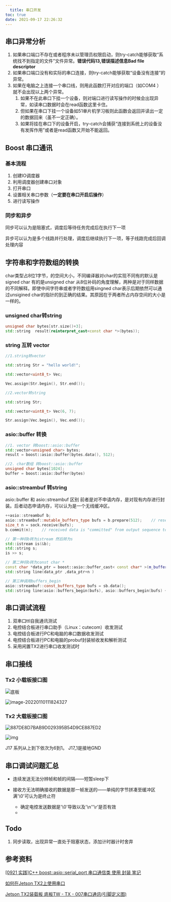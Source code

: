 ```yaml
---
  title: 串口开发
toc: true
date: 2021-09-17 22:26:32
---
```


## 串口异常分析

1. 如果串口端口不存在或者程序未以管理员权限启动，则try-catch能够获取“系统找不到指定的文件”文件异常。**错误代码13,错误描述信息Bad file descriptor**
2. 如果串口端口没有和实际的串口连接，则try-catch能够获取“设备没有连接”的异常。
3. 如果在电脑之上连接一个串口线，则用此函数打开对应的端口（如COM4 ）就不会出现以上两个异常。
   1. 如果不在此串口下挂一个设备，则对端口进行读写操作的时候会出现异常，如读串口数据时会在read函数这里卡住。
   2. 但如果在串口下挂一个设备如51单片机学习板则此函数会返回并读出一定的数据回来（虽不一定正确）。
   3. 如果将挂在串口下的设备开启，try-catch会捕获“连接到系统上的设备没有发挥作用”或者是read函数又开始不能返回。



## Boost 串口通讯

### 基本流程

1. 创建IO调度器
2. 利用调度器创建串口对象
3. 打开串口
4. 设置相关串口参数（**一定要在串口开启后操作**）
5. 进行读写操作

### 同步和异步

同步可以认为是阻塞式，调度后等待任务完成后在执行下一项

异步可以认为是多个线路并行处理，调度后继续执行下一项，等子线路完成后回调处理内容

## 字符串和字符数组的转换

char类型占8位1字节，的空间大小，不同编译器对char的实现不同有的默认是signed char 有的是unsigned char 从8位补码的角度理解，两种是对于同样数据的不同解释。即使中间字符串或者字符数组用singned char表示后期依然可以通过unsigined char的指针的到正确的结果。其原因在于两者所占内存空间的大小是一样的。

### unsigned char转string

```C++
unsigned char bytes[str.size()+3];
std::string  result(reinterpret_cast<const char *>(bytes));
```

### string 互转 vector

```c++
//1.string转vector

std::string Str = "hello world!";

std::vector<uint8_t> Vec;

Vec.assign(Str.begin(), Str.end());

//2.vector转string

std::string Str;

std::vector<uint8_t> Vec(6, 7);

Str.assign(Vec.begin(), Vec.end());


```

### asio::buffer 转换

```c++
//1. vector 转boost::asio::buffer
std::vector<unsigned char> bytes;
result = boost::asio::buffer(bytes.data(), 512);

//2. char数组 转boost::asio::buffer
unsigned char bytes[1024];
buffer = boost::asio::buffer(bytes)
```

### asio::streambuf 转string

asio::buffer 和 asio::streambuf 区别 前者是对不申请内存，是对现有内存进行封装。后者动态申请内存，可以认为是一个无线缓冲区。

```c++
++asio::streambuf b;
asio::streambuf::mutable_buffers_type bufs = b.prepare(512);    // reserve 512 bytes in output sequence
size_t n = sock.receive(bufs);
b.commit(n);    // received data is "committed" from output sequence to input sequence

// 第一种将b转为istream 然后转为s
std::istream is(&b);
std::string s;
is >> s;

// 第二种将b转为const char *
const char *data_ptr = boost::asio::buffer_cast< const char* >(m_buffer->data());
std::string line(data_ptr ,data_ptr+n )

// 第三种调用buffers_begin
asio::streambuf::const_buffers_type bufs = sb.data();
std::string line(asio::buffers_begin(bufs), asio::buffers_begin(bufs) + n); 

```



## 串口调试流程

1. 双串口ttl自我通讯测试
2. 电控结合板进行串口助手（Linux：cutecom）收发测试
3. 电控结合板进行PC和电脑的串口数据收发测试
4. 电控结合板进行PC和电脑的probuf封装帧收发和解析测试
5. 采用闲置TX2进行串口收发测试时

## 串口接线

### Tx2 小载板接口图

![底板](串口调试/watermark,type_ZmFuZ3poZW5naGVpdGk,shadow_10,text_aHR0cHM6Ly9ibG9nLmNzZG4ubmV0L3FxXzQ2MDQ2OTU5,size_16,color_FFFFFF,t_70#pic_center.jpeg)

![image-20220110111824327](串口调试/image-20220110111824327.png)

### Tx2 大载板接口图

![887DE8D7BAB9D029395B54D9CE887ED2](串口调试/887DE8D7BAB9D029395B54D9CE887ED2.png)

![img](串口调试/watermark,type_ZmFuZ3poZW5naGVpdGk,shadow_10,text_aHR0cHM6Ly9ibG9nLmNzZG4ubmV0L3dlaXhpbl8zODQyODQzOQ==,size_16,color_FFFFFF,t_70.png)

J17 系列从上到下依次为6到1。 J17_1是接地GND



## 串口调试问题汇总

- 连续发送无法分辨帧和帧的间隔——短暂sleep下

- 接收方无法明确接收的数据是那一帧发送的——单纯的字节拼凑至缓冲区满'\0'可认为是终止符
  - 确定电控发送数据是'\0'导致以及'\n''\r’是否有效
  - 

## Todo

1. 同步读取，出现异常一直处于阻塞状态，添加计时器计时舍弃

## 参考资料

[[0921 实践]C++ boost::asio::serial_port 串口通信类 使用 封装 笔记](https://www.xuebuyuan.com/1363689.html)

[如何在Jetson TX2上使用串口](https://cloud.tencent.com/developer/article/1151499)

[Jetson TX2装载板 底板TW - TX - 007串口通讯(引脚定义图)](https://blog.csdn.net/qq_46046959/article/details/111560460)